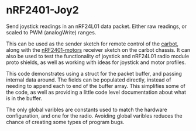 # nRF2401-Joy2

Send joystick readings in an nRF24L01 data packet.  Either raw readings, or scaled to PWM (analogWrite) ranges.

This can be used as the sender sketch for remote control of the [carbot](https://github.com/WCRSyyc/carbot), along with the [nRF2401-motors](https://github.com/WCRSyyc/nRF2401-motors.git) receiver sketch on the carbot chassis.  It can also be used to test the functionality of joystick and nRF24L01 radio module proto shields, as well as working with ideas for joystick and motor profiles.

This code demonstrates using a struct for the packet buffer, and passing internal data around.  The fields can be populated directly, instead of needing to append each to end of the buffer array.  This simplifies some of the code, as well as providing a little code level documentation about what is in the buffer.

The only global varibles are constants used to match the hardware configuration, and one for the radio.  Avoiding global varibles reduces the chance of creating some types of program bugs.
